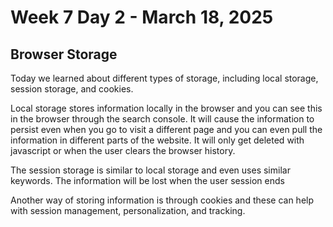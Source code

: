 # Week 7 Day 2 - March 18, 2025
## Browser Storage

Today we learned about different types of storage, including local storage, session storage, and cookies. 

Local storage stores information locally in the browser and you can see this in the browser through the search console. It will cause the information to persist even when you go to visit a different page and you can even pull the information in different parts of the website. It will only get deleted with javascript or when the user clears the browser history.

The session storage is similar to local storage and even uses similar keywords. The information will be lost when the user session ends

Another way of storing information is through cookies and these can help with session management, personalization, and tracking. 